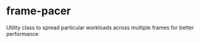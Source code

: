 # frame-pacer
Utility class to spread particular workloads across multiple frames for better performance
